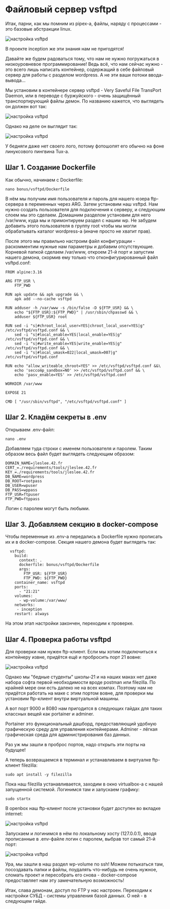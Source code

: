 # Файловый сервер vsftpd

Итак, парни, как мы помним из pipex-а, файлы, наряду с процессами - это базовые абстракции linux.

![настройка vsftpd](media/stickers/files.png)

В проекте inception же эти знания нам не пригодятся!

Давайте же будем радоваться тому, что нам не нужно погружаться в низкоуровневое программирование! Ведь всё, что нам сейчас нужно - это всего лишь написать контейнер, содержащий в себе файловый сервер для работы с разделом wordpress. А не эти ваши потоки ввода-вывода...

Мы установим в контейнере сервер vsftpd - Very Saveful File TransPort Daemon, или в переводе с буржуйского - очень защищённый транспортирующий файлы демон. По названию кажется, что выглядеть он должен вот так:

![настройка vsftpd](media/bonus_part/deamon.jpeg)

Однако на деле он выглядит так:

![настройка vsftpd](media/bonus_part/tux.png)

У бедняги даже нет своего лого, потому фотошопят его обычно на фоне линуксового пингвина Tux-а.

## Шаг 1. Создание Dockerfile

Как обычно, начинаем с Dockerfile:

``nano bonus/vsftpd/Dockerfile``

В нём мы получим имя пользователя и пароль для нашего юзера ftp-сервера в переменных через ARG. Затем установим наш vsftpd. Нам нужно создать пользователя для подключения к серверу, и следующим слоем мы это сделаем. Домашним разделом установим для него /var/www, куда мы и примонтируем раздел с нашим wp. Не забудем добавить этого пользователя в группу root чтобы мы могли обрабатывать каталог wordpress-а (иначе просто не хватит прав).

После этого мы правильно настроим файл конфигурации - раскомментим нужные нам параметры и добавим отсутствующие. Корневой папкой сделаем /var/www, откроем 21-й порт и запустим нашего демона, скормив ему только что отконфигурированный файл vsftpd.conf:

```
FROM alpine:3.16

ARG FTP_USR \
    FTP_PWD

RUN apk update && apk upgrade && \
    apk add --no-cache vsftpd

RUN adduser -h /var/www -s /bin/false -D ${FTP_USR} && \
    echo "${FTP_USR}:${FTP_PWD}" | /usr/sbin/chpasswd && \
    adduser ${FTP_USR} root

RUN sed -i "s|#chroot_local_user=YES|chroot_local_user=YES|g"  /etc/vsftpd/vsftpd.conf && \
    sed -i "s|#local_enable=YES|local_enable=YES|g"  /etc/vsftpd/vsftpd.conf && \
    sed -i "s|#write_enable=YES|write_enable=YES|g"  /etc/vsftpd/vsftpd.conf && \
    sed -i "s|#local_umask=022|local_umask=007|g"  /etc/vsftpd/vsftpd.conf

RUN echo "allow_writeable_chroot=YES" >> /etc/vsftpd/vsftpd.conf &&\
    echo 'seccomp_sandbox=NO' >> /etc/vsftpd/vsftpd.conf && \
    echo 'pasv_enable=YES' >> /etc/vsftpd/vsftpd.conf

WORKDIR /var/www

EXPOSE 21

CMD [ "/usr/sbin/vsftpd", "/etc/vsftpd/vsftpd.conf" ]
```

## Шаг 2. Кладём секреты в .env

Открываем .env-файл:

``nano .env``

Добавляем туда строки с именем пользователя и паролем. Таким образом весь файл будет выглядеть следующим образом:

```
DOMAIN_NAME=jleslee.42.fr
CERT_=./requirements/tools/jleslee.42.fr
KEY_=./requirements/tools/jleslee.42.fr
DB_NAME=wordpress
DB_ROOT=rootpass
DB_USER=wpuser
DB_PASS=wppass
FTP_USR=ftpuser
FTP_PWD=ftppass
```

Логин с паролем могут быть любыми.

## Шаг 3. Добавляем секцию в docker-compose

Чтобы переменные из .env-а передались в Dockerfile нужно прописать их и в docker-compose. Секция нашего демона будет выглядеть так:

```
  vsftpd:
    build:
      context: .
      dockerfile: bonus/vsftpd/Dockerfile
      args:
        FTP_USR: ${FTP_USR}
        FTP_PWD: ${FTP_PWD}
    container_name: vsftpd
    ports:
      - "21:21"
    volumes:
      - wp-volume:/var/www/
    networks:
     - inception
    restart: always
```

На этом этап настройки закончен, переходим к проверке.

## Шаг 4. Проверка работы vsftpd

Для проверки нам нужен ftp-клиент. Если мы хотим подключиться к контейнеру извне, придётся ещё и пробросить порт 21 вовне:

![настройка vsftpd](media/bonus_part/step_9.png)

Однако мы "бедные студенты" школы-21 и на наших маках нет даже набора софта первой необходимости вроде postman или filezilla. По крайней мере они есть далеко не на всех компах. Поэтому нам не придётся работать на маке с этим портом вовне, для проверки мы установим ftp-клиент внутри виртуальной машины.

А вот порт 9000 и 8080 нам пригодится в следующих гайдах для таких классных вещей как portainer и adminer. 

Portainer это функциональный дашборд, предоставляющий удобную графическую среду для управления контейнерами. Adminer - лёгкая графическая среда для администрирования баз данных.

Раз уж мы зашли в проброс портов, надо открыть эти порты на будущее!

А теперь возвращаемся в терминал и устанавливаем в виртуалке ftp-клиент filezilla:

``sudo apt install -y filezilla``

Пока наш filezilla устанавливается, заходим в окно virtualbox-а с нашей запущенной системой. Логинимся там и запускаем графику:

``sudo startx``

В openbox наш ftp-клиент после установки будет доступен во вкладке internet:

![настройка vsftpd](media/bonus_part/step_10.png)

Запускаем и логинимся в нём по локальному хосту (127.0.0.1), вводя прописанные в .env-файле логин с паролем, выбрав тот самый 21-й порт:

![настройка vsftpd](media/bonus_part/step_11.png)

Ура, мы зашли в наш раздел wp-volume по ssh! Можем потыкаться там, посоздавать папки и файлы, поудалять что-нибудь не очень нужное, сломать проект и пересобрать его снова - docker-compose предоставляет нам эту замечательную возможность!

Итак, слава демонам, доступ по FTP у нас настроен. Переходим к настройки СУБД - системы управления базой данных. О ней - в следующем гайде.